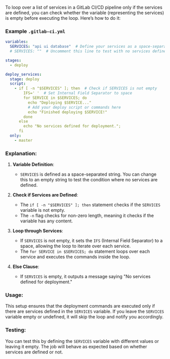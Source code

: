 To loop over a list of services in a GitLab CI/CD pipeline only if the services are defined, you can check whether the variable (representing the services) is empty before executing the loop. Here’s how to do it:

### Example `.gitlab-ci.yml`

```yaml
variables:
  SERVICES: "api ui database"  # Define your services as a space-separated string
  # SERVICES: ""  # Uncomment this line to test with no services defined

stages:
  - deploy

deploy_services:
  stage: deploy
  script:
    - if [ -n "$SERVICES" ]; then  # Check if SERVICES is not empty
        IFS=' '  # Set Internal Field Separator to space
        for SERVICE in $SERVICES; do
          echo "Deploying $SERVICE..."
          # Add your deploy script or commands here
          echo "Finished deploying $SERVICE!"
        done
      else
        echo "No services defined for deployment.";
      fi
  only:
    - master
```

### Explanation:

1. **Variable Definition**:
   - `SERVICES` is defined as a space-separated string. You can change this to an empty string to test the condition where no services are defined.

2. **Check if Services are Defined**:
   - The `if [ -n "$SERVICES" ]; then` statement checks if the `SERVICES` variable is not empty.
   - The `-n` flag checks for non-zero length, meaning it checks if the variable has any content.

3. **Loop through Services**:
   - If `SERVICES` is not empty, it sets the `IFS` (Internal Field Separator) to a space, allowing the loop to iterate over each service.
   - The `for SERVICE in $SERVICES; do` statement loops over each service and executes the commands inside the loop.

4. **Else Clause**:
   - If `SERVICES` is empty, it outputs a message saying "No services defined for deployment."

### Usage:
This setup ensures that the deployment commands are executed only if there are services defined in the `SERVICES` variable. If you leave the `SERVICES` variable empty or undefined, it will skip the loop and notify you accordingly.

### Testing:
You can test this by defining the `SERVICES` variable with different values or leaving it empty. The job will behave as expected based on whether services are defined or not.
